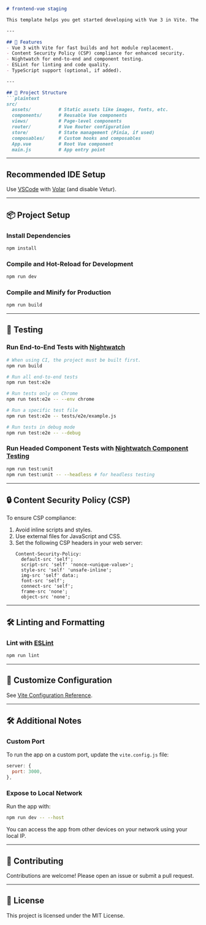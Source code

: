 ```markdown
# frontend-vue staging

This template helps you get started developing with Vue 3 in Vite. The app is designed to follow modern best practices, including Content Security Policy (CSP) compliance and optimized for local development and production.

---

## 🚀 Features
- Vue 3 with Vite for fast builds and hot module replacement.
- Content Security Policy (CSP) compliance for enhanced security.
- Nightwatch for end-to-end and component testing.
- ESLint for linting and code quality.
- TypeScript support (optional, if added).

---

## 📂 Project Structure
```plaintext
src/
  assets/          # Static assets like images, fonts, etc.
  components/      # Reusable Vue components
  views/           # Page-level components
  router/          # Vue Router configuration
  store/           # State management (Pinia, if used)
  composables/     # Custom hooks and composables
  App.vue          # Root Vue component
  main.js          # App entry point
```

---

## Recommended IDE Setup
Use [VSCode](https://code.visualstudio.com/) with [Volar](https://marketplace.visualstudio.com/items?itemName=Vue.volar) (and disable Vetur).

---

## 📦 Project Setup

### Install Dependencies
```sh
npm install
```

### Compile and Hot-Reload for Development
```sh
npm run dev
```

### Compile and Minify for Production
```sh
npm run build
```

---

## 🧪 Testing

### Run End-to-End Tests with [Nightwatch](https://nightwatchjs.org/)
```sh
# When using CI, the project must be built first.
npm run build

# Run all end-to-end tests
npm run test:e2e

# Run tests only on Chrome
npm run test:e2e -- --env chrome

# Run a specific test file
npm run test:e2e -- tests/e2e/example.js

# Run tests in debug mode
npm run test:e2e -- --debug
```

### Run Headed Component Tests with [Nightwatch Component Testing](https://nightwatchjs.org/guide/component-testing/introduction.html)
```sh
npm run test:unit
npm run test:unit -- --headless # for headless testing
```

---

## 🔒 Content Security Policy (CSP)

To ensure CSP compliance:
1. Avoid inline scripts and styles.
2. Use external files for JavaScript and CSS.
3. Set the following CSP headers in your web server:
   ```http
   Content-Security-Policy:
     default-src 'self';
     script-src 'self' 'nonce-<unique-value>';
     style-src 'self' 'unsafe-inline';
     img-src 'self' data:;
     font-src 'self';
     connect-src 'self';
     frame-src 'none';
     object-src 'none';
   ```

---

## 🛠 Linting and Formatting

### Lint with [ESLint](https://eslint.org/)
```sh
npm run lint
```

---

## 📄 Customize Configuration
See [Vite Configuration Reference](https://vite.dev/config/).

---

## 🛠 Additional Notes

### Custom Port
To run the app on a custom port, update the `vite.config.js` file:
```javascript
server: {
  port: 3000,
},
```

### Expose to Local Network
Run the app with:
```sh
npm run dev -- --host
```
You can access the app from other devices on your network using your local IP.

---

## 🤝 Contributing
Contributions are welcome! Please open an issue or submit a pull request.

---

## 📄 License
This project is licensed under the MIT License.
```
